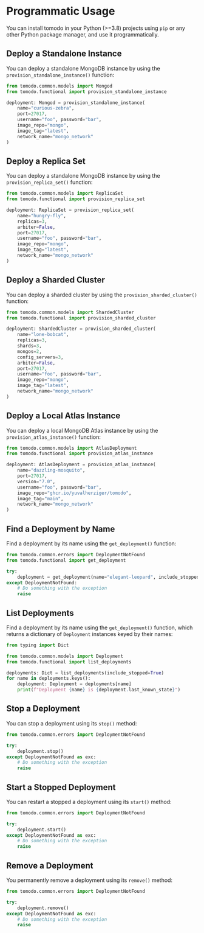 # Programmatic Usage

You can install tomodo in your Python (>=3.8) projects using `pip` or any other Python package manager, and use it
programmatically.

## Deploy a Standalone Instance

You can deploy a standalone MongoDB instance by using the `provision_standalone_instance()` function:

```python
from tomodo.common.models import Mongod
from tomodo.functional import provision_standalone_instance

deployment: Mongod = provision_standalone_instance(
    name="curious-zebra",
    port=27017,
    username="foo", password="bar",
    image_repo="mongo",
    image_tag="latest",
    network_name="mongo_network"
)
```

## Deploy a Replica Set

You can deploy a standalone MongoDB instance by using the `provision_replica_set()` function:

```python
from tomodo.common.models import ReplicaSet
from tomodo.functional import provision_replica_set

deployment: ReplicaSet = provision_replica_set(
    name="hungry-fly",
    replicas=3,
    arbiter=False,
    port=27017,
    username="foo", password="bar",
    image_repo="mongo",
    image_tag="latest",
    network_name="mongo_network"
)
```

## Deploy a Sharded Cluster

You can deploy a sharded cluster by using the `provision_sharded_cluster()` function:

```python
from tomodo.common.models import ShardedCluster
from tomodo.functional import provision_sharded_cluster

deployment: ShardedCluster = provision_sharded_cluster(
    name="lone-bobcat",
    replicas=3,
    shards=3,
    mongos=2,
    config_servers=3,
    arbiter=False,
    port=27017,
    username="foo", password="bar",
    image_repo="mongo",
    image_tag="latest",
    network_name="mongo_network"
)
```

## Deploy a Local Atlas Instance

You can deploy a local MongoDB Atlas instance by using the `provision_atlas_instance()` function:

```python
from tomodo.common.models import AtlasDeployment
from tomodo.functional import provision_atlas_instance

deployment: AtlasDeployment = provision_atlas_instance(
    name="dazzling-mosquito",
    port=27017,
    version="7.0",
    username="foo", password="bar",
    image_repo="ghcr.io/yuvalherziger/tomodo",
    image_tag="main",
    network_name="mongo_network"
)
```

## Find a Deployment by Name

Find a deployment by its name using the `get_deployment()` function:

```python
from tomodo.common.errors import DeploymentNotFound
from tomodo.functional import get_deployment

try:
    deployment = get_deployment(name="elegant-leopard", include_stopped=True)
except DeploymentNotFound:
    # Do something with the exception
    raise
```

## List Deployments

Find a deployment by its name using the `get_deployment()` function, which returns a dictionary of `Deployment`
instances keyed by their names:

```python
from typing import Dict

from tomodo.common.models import Deployment
from tomodo.functional import list_deployments

deployments: Dict = list_deployments(include_stopped=True)
for name in deployments.keys():
    deployment: Deployment = deployments[name]
    print(f"Deployment {name} is {deployment.last_known_state}")
```

## Stop a Deployment

You can stop a deployment using its `stop()` method:

```python
from tomodo.common.errors import DeploymentNotFound

try:
    deployment.stop()
except DeploymentNotFound as exc:
    # Do something with the exception
    raise
```

## Start a Stopped Deployment

You can restart a stopped a deployment using its `start()` method:

```python
from tomodo.common.errors import DeploymentNotFound

try:
    deployment.start()
except DeploymentNotFound as exc:
    # Do something with the exception
    raise
```

## Remove a Deployment

You permanently remove a deployment using its `remove()` method:

```python
from tomodo.common.errors import DeploymentNotFound

try:
    deployment.remove()
except DeploymentNotFound as exc:
    # Do something with the exception
    raise
```
